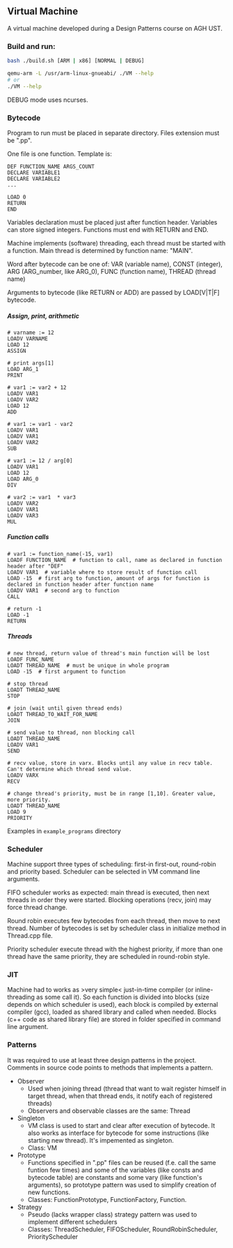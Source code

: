 ## Virtual Machine

A virtual machine developed during a Design Patterns course on AGH UST.

### Build and run:

```bash
bash ./build.sh [ARM | x86] [NORMAL | DEBUG]

qemu-arm -L /usr/arm-linux-gnueabi/ ./VM --help
# or
./VM --help
```

DEBUG mode uses ncurses.


### Bytecode
Program to run must be placed in separate directory. Files extension must be ".pp".

One file is one function. Template is:

```
DEF FUNCTION_NAME ARGS_COUNT
DECLARE VARIABLE1
DECLARE VARIABLE2
...

LOAD 0
RETURN
END
```

Variables declaration must be placed just after function header. Variables can store signed integers. Functions must end with RETURN and END.

Machine implements (software) threading, each thread must be started with a function. Main thread is determined by function name: "MAIN".

Word after bytecode can be one of: VAR (variable name), CONST (integer), ARG (ARG_number, like ARG_0), FUNC (function name), THREAD (thread name)

Arguments to bytecode (like RETURN or ADD) are passed by LOAD[V|T|F] bytecode.


##### Assign, print, arithmetic

```
# varname := 12
LOADV VARNAME
LOAD 12
ASSIGN

# print args[1]
LOAD ARG_1
PRINT

# var1 := var2 + 12
LOADV VAR1
LOADV VAR2
LOAD 12
ADD

# var1 := var1 - var2
LOADV VAR1
LOADV VAR1
LOADV VAR2
SUB

# var1 := 12 / arg[0]
LOADV VAR1
LOAD 12
LOAD ARG_0
DIV

# var2 := var1  * var3
LOADV VAR2
LOADV VAR1
LOADV VAR3
MUL
```

##### Function calls

```
# var1 := function_name(-15, var1)
LOADF FUNCTION_NAME  # function to call, name as declared in function header after "DEF"
LOADV VAR1  # variable where to store result of function call
LOAD -15  # first arg to function, amount of args for function is declared in function header after function name
LOADV VAR1  # second arg to function
CALL

# return -1
LOAD -1
RETURN
```

##### Threads

```
# new thread, return value of thread's main function will be lost
LOADF FUNC_NAME
LOADT THREAD_NAME  # must be unique in whole program
LOAD -15  # first argument to function

# stop thread
LOADT THREAD_NAME
STOP

# join (wait until given thread ends)
LOADT THREAD_TO_WAIT_FOR_NAME
JOIN

# send value to thread, non blocking call
LOADT THREAD_NAME
LOADV VAR1
SEND

# recv value, store in varx. Blocks until any value in recv table. Can't determine which thread send value.
LOADV VARX
RECV

# change thread's priority, must be in range [1,10]. Greater value, more priority.
LOADT THREAD_NAME
LOAD 9
PRIORITY
```

Examples in `example_programs` directory


### Scheduler

Machine support three types of scheduling: first-in first-out, round-robin and priority based. Scheduler can be selected in VM command line arguments.

FIFO scheduler works as expected: main thread is executed, then next threads in order they were started. Blocking operations (recv, join) may force thread change.

Round robin executes few bytecodes from each thread, then move to next thread. Number of bytecodes is set by scheduler class in initialize method in Thread.cpp file.

Priority scheduler execute thread with the highest priority, if more than one thread have the same priority, they are scheduled in round-robin style.


### JIT

Machine had to works as >very simple< just-in-time compiler (or inline-threading as some call it). So each function is divided into blocks (size depends on which scheduler is used), each block is compiled by external compiler (gcc), loaded as shared library and called when needed. Blocks (c++ code as shared library file) are stored in folder specified in command line argument.


### Patterns

It was required to use at least three design patterns in the project. Comments in source code points to methods that implements a pattern.

* Observer
  + Used when joining thread (thread that want to wait register himself in target thread, when that thread ends, it notify each of registered threads)
  + Observers and observable classes are the same: Thread
* Singleton
  + VM class is used to start and clear after execution of bytecode. It also works as interface for bytecode for some instructions (like starting new thread). It's impemented as singleton.
  + Class: VM
* Prototype
  + Functions specified in ".pp" files can be reused (f.e. call the same funtion few times) and some of the variables (like consts and bytecode table) are constants and some vary (like function's arguments), so prototype pattern was used to simplify creation of new functions.
  + Classes: FunctionPrototype, FunctionFactory, Function.
* Strategy
  + Pseudo (lacks wrapper class) strategy pattern was used to implement different schedulers
  + Classes: ThreadScheduler, FIFOScheduler, RoundRobinScheduler, PriorityScheduler

